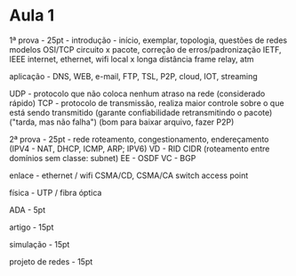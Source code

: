 # Aula 1

1ª prova - 25pt - introdução - 
início, exemplar, topologia, questões de redes
modelos OSI/TCP              circuito x pacote, correção de erros/padronização IETF, IEEE
internet, ethernet, wifi     local x longa distância
frame relay, atm

aplicação - 
DNS, WEB, e-mail, FTP, TSL, P2P, cloud, IOT, streaming

UDP - protocolo que não coloca nenhum atraso na rede (considerado rápido)
TCP - protocolo de transmissão, realiza maior controle sobre o que está sendo transmitido (garante confiabilidade retransmitindo o pacote) ("tarda, mas não falha") (bom para baixar arquivo, fazer P2P)


2ª prova - 25pt - rede
roteamento, congestionamento, endereçamento (IPV4 - NAT, DHCP, ICMP, ARP; IPV6)
VD - RID                      CIDR (roteamento entre domínios sem classe: subnet)
EE - OSDF
VC - BGP 

enlace - ethernet / wifi
        CSMA/CD,   CSMA/CA
        switch     access point

física - UTP / fibra óptica

ADA - 5pt

artigo - 15pt

simulação - 15pt

projeto de redes - 15pt

